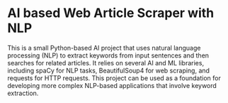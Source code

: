 # AI based Web Article Scraper with NLP
 
This is a small Python-based AI project that uses natural language processing (NLP) to extract keywords from input sentences and then searches for related articles. It relies on several AI and ML libraries, including spaCy for NLP tasks, BeautifulSoup4 for web scraping, and requests for HTTP requests. This project can be used as a foundation for developing more complex NLP-based applications that involve keyword extraction.
